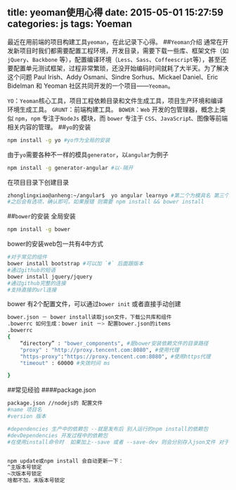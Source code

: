 title: yeoman使用心得
date: 2015-05-01 15:27:59
categories: js
tags: Yoeman
---
最近在用前端的项目构建工具`yeoman`，在此记录下心得。
##`Yeoman`介绍
通常在开发新项目时我们都需要配置工程环境，开发目录，需要下载一些库、框架文件（如 `jQuery`、`Backbone` 等），配置编译环境（`Less`、`Sass`、`Coffeescript`等），甚至还要配置单元测试框架，过程非常繁琐，还没开始编码时间就耗了大半天。为了解决这个问题 Paul Irish、Addy Osmani、Sindre Sorhus、Mickael Daniel、Eric Bidelman 和 Yeoman 社区共同开发的一个项目——`Yeoman`。

`YO`：`Yeoman`核心工具，项目工程依赖目录和文件生成工具，项目生产环境和编译环境生成工具。
`GRUNT`：前端构建工具。
`BOWER`：`Web` 开发的包管理器，概念上类似 `npm`，`npm` 专注于`NodeJs` 模块，而 `bower` 专注于 `CSS`、`JavaScrip`t、图像等前端相关内容的管理。
##`yo`的安装
```bash
npm install -g yo #yo作为全局的安装
```
由于`yo`需要各种不一样的模具`generator`，以`angular`为例子
```bash
npm install -g generator-angular #以-隔开
```
在项目目录下创建目录

```bash
zhonglingxiao@anheng:~/angular$  yo angular learnyo #第二个为模具名 第三个为项目名称
#之后会有选项，确认即可。如果报错 则需要 npm install && bower install

```
##`bower`的安装
全局安装
```bash
npm install -g bower
```
bower的安装web包一共有4中方式
```bash
#对于常见的组件
bower install bootstrap #可以加 `#` 后面跟版本
#通过github的短语
bower install jquery/jquery 
#通过github完整的连接
#支持直接的url连接
```
bower 有2个配置文件，可以通过`bower init` 或者直接手动创建
```bash
bower.json － bower install读取json文件，下载公共库和组件
.bowerrc 如何生成：bower init －> 配置bower.json的items
.bowerrc
{
	“directory” : "bower_components", #是bower安装依赖文件的目录路径
	"proxy" : "http://proxy.tencent.com:8080", #使用代理 
	"https-proxy":"https://proxy.tencent.com:8080", #使用https代理
	"timeout" : 60000 #失效时间 ms

}
```

##常见经验
####package.json
```bash
package.json //nodejs的 配置文件
#name 项目名
#version 版本

#dependencies 生产中的依赖包 --就是发布后 别人运行的npm install的依赖包
#devDependencies 开发过程中的依赖包
#在使用install命令时  如果加上--save 或者 --save-dev 则会分别存入json文件 对于bower.json也一样


npm update或npm install 会自动更新一下：
^主版本号锁定
~次版本号锁定
啥都不加，末版本号锁定
```

